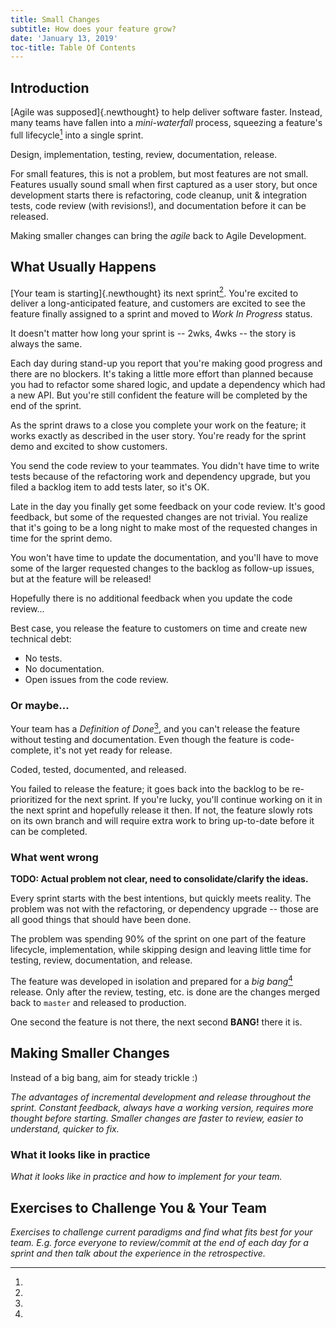 ```yaml
---
title: Small Changes
subtitle: How does your feature grow?
date: 'January 13, 2019'
toc-title: Table Of Contents
---
```


## Introduction

[Agile was supposed]{.newthought} to help deliver software faster. Instead, many teams have fallen into a *mini-waterfall* process, squeezing a feature's full lifecycle[^feature_lifecycle] into a single sprint.

[^feature_lifecycle]:
Design, implementation, testing, review, documentation, release.

For small features, this is not a problem, but most features are not small. Features usually sound small when first captured as a user story, but once development starts there is refactoring, code cleanup, unit & integration tests, code review (with revisions!), and documentation before it can be released.

Making smaller changes can bring the *agile* back to Agile Development.

## What Usually Happens

[Your team is starting]{.newthought} its next sprint[^sprint_length]. You're excited to deliver a long-anticipated feature, and customers are excited to see the feature finally assigned to a sprint and moved to *Work In Progress* status.

[^sprint_length]:
It doesn't matter how long your sprint is -- 2wks, 4wks -- the story is always the same.

Each day during stand-up you report that you're making good progress and there are no blockers. It's taking a little more effort than planned because you had to refactor some shared logic, and update a dependency which had a new API. But you're still confident the feature will be completed by the end of the sprint.

As the sprint draws to a close you complete your work on the feature; it works exactly as described in the user story. You're ready for the sprint demo and excited to show customers.

You send the code review to your teammates. You didn't have time to write tests because of the refactoring work and dependency upgrade, but you filed a backlog item to add tests later, so it's OK.

Late in the day you finally get some feedback on your code review. It's good feedback, but some of the requested changes are not trivial. You realize that it's going to be a long night to make most of the requested changes in time for the sprint demo.

You won't have time to update the documentation, and you'll have to move some of the larger requested changes to the backlog as follow-up issues, but at the feature will be released!

Hopefully there is no additional feedback when you update the code review...

Best case, you release the feature to customers on time and create new technical debt:

* No tests.
* No documentation.
* Open issues from the code review.

### Or maybe...

Your team has a *Definition of Done*[^done_done_done], and you can't release the feature without testing and documentation. Even though the feature is code-complete, it's not yet ready for release.

[^done_done_done]:
Coded, tested, documented, and released.

You failed to release the feature; it goes back into the backlog to be re-prioritized for the next sprint. If you're lucky, you'll continue working on it in the next sprint and hopefully release it then. If not, the feature slowly rots on its own branch and will require extra work to bring up-to-date before it can be completed.

### What went wrong

**TODO: Actual problem not clear, need to consolidate/clarify the ideas.**

Every sprint starts with the best intentions, but quickly meets reality. The problem was not with the refactoring, or dependency upgrade -- those are all good things that should have been done.

The problem was spending 90% of the sprint on one part of the feature lifecycle, implementation, while skipping design and leaving little time for testing, review, documentation, and release.

The feature was developed in isolation and prepared for a *big bang*[^big_bang] release. Only after the review, testing, etc. is done are the changes merged back to `master` and released to production.

[^big_bang]:
One second the feature is not there, the next second **BANG!** there it is.

## Making Smaller Changes

Instead of a big bang, aim for steady trickle :)

*The advantages of incremental development and release throughout the sprint. Constant feedback, always have a working version, requires more thought before starting. Smaller changes are faster to review, easier to understand, quicker to fix.*


### What it looks like in practice

*What it looks like in practice and how to implement for your team.*

## Exercises to Challenge You & Your Team

*Exercises to challenge current paradigms and find what fits best for your team. E.g. force everyone to review/commit at the end of each day for a sprint and then talk about the experience in the retrospective.*

